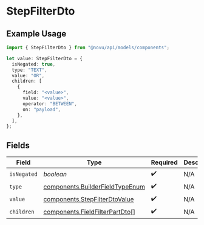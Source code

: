 # StepFilterDto

## Example Usage

```typescript
import { StepFilterDto } from "@novu/api/models/components";

let value: StepFilterDto = {
  isNegated: true,
  type: "TEXT",
  value: "OR",
  children: [
    {
      field: "<value>",
      value: "<value>",
      operator: "BETWEEN",
      on: "payload",
    },
  ],
};
```

## Fields

| Field                                                                              | Type                                                                               | Required                                                                           | Description                                                                        |
| ---------------------------------------------------------------------------------- | ---------------------------------------------------------------------------------- | ---------------------------------------------------------------------------------- | ---------------------------------------------------------------------------------- |
| `isNegated`                                                                        | *boolean*                                                                          | :heavy_check_mark:                                                                 | N/A                                                                                |
| `type`                                                                             | [components.BuilderFieldTypeEnum](../../models/components/builderfieldtypeenum.md) | :heavy_check_mark:                                                                 | N/A                                                                                |
| `value`                                                                            | [components.StepFilterDtoValue](../../models/components/stepfilterdtovalue.md)     | :heavy_check_mark:                                                                 | N/A                                                                                |
| `children`                                                                         | [components.FieldFilterPartDto](../../models/components/fieldfilterpartdto.md)[]   | :heavy_check_mark:                                                                 | N/A                                                                                |